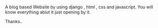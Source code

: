 A blog based Website by using django , html , css and javascript.
You will know everything abiut it just opening by it. 

Thanks..
